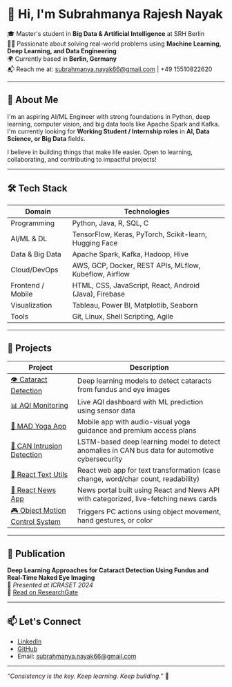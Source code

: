 # 👋 Hi, I'm Subrahmanya Rajesh Nayak

🎓 Master's student in **Big Data & Artificial Intelligence** at SRH Berlin  
👨‍💻 Passionate about solving real-world problems using **Machine Learning, Deep Learning, and Data Engineering**  
🌍 Currently based in **Berlin, Germany**  
📬 Reach me at: subrahmanya.nayak66@gmail.com | +49 15510822620

---

## 🧠 About Me

I'm an aspiring AI/ML Engineer with strong foundations in Python, deep learning, computer vision, and big data tools like Apache Spark and Kafka. I'm currently looking for **Working Student / Internship roles** in **AI, Data Science, or Big Data** fields.

I believe in building things that make life easier. Open to learning, collaborating, and contributing to impactful projects!

---

## 🛠️ Tech Stack

| Domain             | Technologies                                                       |
|--------------------|---------------------------------------------------------------------|
| Programming        | Python, Java, R, SQL, C                                             |
| AI/ML & DL         | TensorFlow, Keras, PyTorch, Scikit-learn, Hugging Face             |
| Data & Big Data    | Apache Spark, Kafka, Hadoop, Hive                                  |
| Cloud/DevOps       | AWS, GCP, Docker, REST APIs, MLflow, Kubeflow, Airflow             |
| Frontend / Mobile  | HTML, CSS, JavaScript, React, Android (Java), Firebase             |
| Visualization      | Tableau, Power BI, Matplotlib, Seaborn                             |
| Tools              | Git, Linux, Shell Scripting, Agile                                 |

---

## 🚀 Projects

| Project | Description |
|--------|-------------|
| [👁️ Cataract Detection](https://github.com/subba5076/Cataract_Detection_) | Deep learning models to detect cataracts from fundus and eye images |
| [📊 AQI Monitoring](https://github.com/subba5076/AQI) | Live AQI dashboard with ML prediction using sensor data |
| [🧘 MAD Yoga App](https://github.com/subba5076/Yoga_app) | Mobile app with audio-visual yoga guidance and premium access plans |
| [🚗 CAN Intrusion Detection](https://github.com/subba5076/CAN-Intrusion-Detection) | LSTM-based deep learning model to detect anomalies in CAN bus data for automotive cybersecurity |
| [📝 React Text Utils](https://github.com/subba5076/TextUtils-React ) | React web app for text transformation (case change, word/char count, readability) |
| [📰 React News App](https://github.com/subba5076/NewsMonkey-React) | News portal built using React and News API with categorized, live-fetching news cards |
| [🎮 Object Motion Control System](https://github.com/subba5076/ComputerVision_and_control) | Triggers PC actions using object movement, hand gestures, or color |


---

## 📖 Publication

**Deep Learning Approaches for Cataract Detection Using Fundus and Real-Time Naked Eye Imaging**  
📍 *Presented at ICRASET 2024*  
🔗 [Read on ResearchGate](https://www.researchgate.net/publication/389448524_Deep_Learning_Approaches_for_Cataract_Detection_Using_Fundus_and_Real-Time_Naked_Eye_Imaging)

---

## 📫 Let's Connect

- [LinkedIn](https://linkedin.com/in/subrahmanyanayak)
- [GitHub](https://github.com/subba5076)
- Email: subrahmanya.nayak66@gmail.com

---

_“Consistency is the key. Keep learning. Keep building.”_ 🔑

